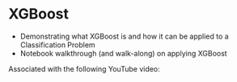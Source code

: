 # XGBoost
- Demonstrating what XGBoost is and how it can be applied to a Classification Problem
- Notebook walkthrough (and walk-along) on applying XGBoost

Associated with the following YouTube video:
